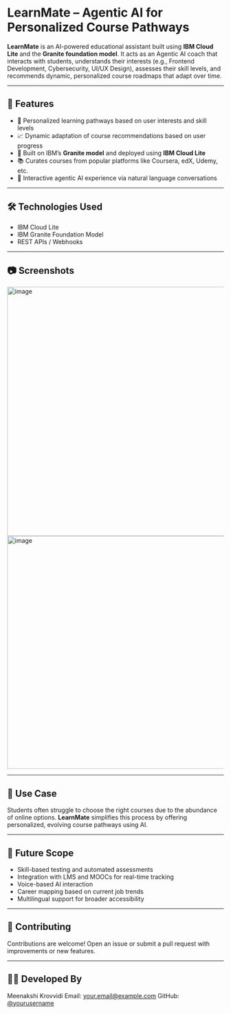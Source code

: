 # LearnMate – Agentic AI for Personalized Course Pathways

**LearnMate** is an AI-powered educational assistant built using **IBM Cloud Lite** and the **Granite foundation model**. It acts as an Agentic AI coach that interacts with students, understands their interests (e.g., Frontend Development, Cybersecurity, UI/UX Design), assesses their skill levels, and recommends dynamic, personalized course roadmaps that adapt over time.

---

## 🚀 Features

- 🎯 Personalized learning pathways based on user interests and skill levels  
- 📈 Dynamic adaptation of course recommendations based on user progress  
- 🧠 Built on IBM’s **Granite model** and deployed using **IBM Cloud Lite**  
- 📚 Curates courses from popular platforms like Coursera, edX, Udemy, etc.  
- 💬 Interactive agentic AI experience via natural language conversations

---

## 🛠️ Technologies Used

- IBM Cloud Lite  
- IBM Granite Foundation Model  
- REST APIs / Webhooks  

---
## 📷 Screenshots
<img width="681" height="578" alt="image" src="https://github.com/user-attachments/assets/a97513a6-5a66-4a34-9b46-34d6606f61c9" />
<img width="722" height="540" alt="image" src="https://github.com/user-attachments/assets/eb82992b-0757-4dbb-82d1-7b144d56aa11" />




---

## 📍 Use Case

Students often struggle to choose the right courses due to the abundance of online options. **LearnMate** simplifies this process by offering personalized, evolving course pathways using AI.

---

## 🔮 Future Scope

* Skill-based testing and automated assessments
* Integration with LMS and MOOCs for real-time tracking
* Voice-based AI interaction
* Career mapping based on current job trends
* Multilingual support for broader accessibility

---

## 🤝 Contributing

Contributions are welcome! Open an issue or submit a pull request with improvements or new features.

---

## 👨‍💻 Developed By

Meenakshi Krovvidi
Email: [your.email@example.com](meenakshikrovvidi09@gmail.com)
GitHub: [@yourusername](https://github.com/Meenakshi-243)

```

